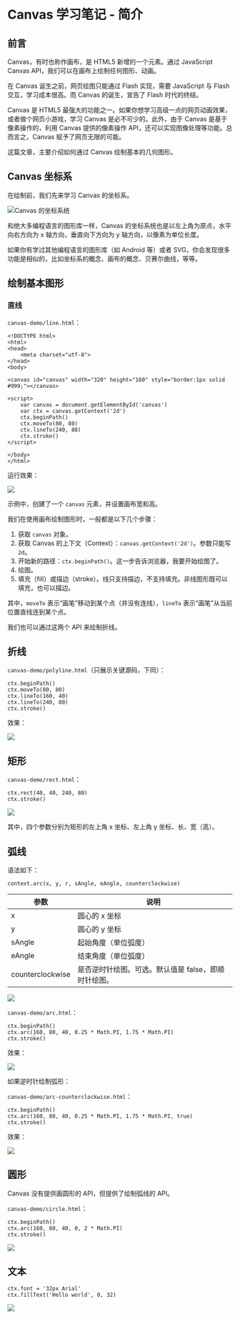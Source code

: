 # Canvas 学习笔记 - 简介

## 前言

Canvas，有时也称作画布，是 HTML5 新增的一个元素。通过 JavaScript Canvas API，我们可以在画布上绘制任何图形、动画。

在 Canvas 诞生之前，网页绘图只能通过 Flash 实现，需要 JavaScript 与 Flash 交互，学习成本很高。而 Canvas 的诞生，宣告了 Flash 时代的终结。

Canvas 是 HTML5 最强大的功能之一。如果你想学习高级一点的网页动画效果，或者做个网页小游戏，学习 Canvas 是必不可少的。此外，由于 Canvas 是基于像素操作的，利用 Canvas 提供的像素操作 API，还可以实现图像处理等功能。总而言之，Canvas 赋予了网页无限的可能。

这篇文章，主要介绍如何通过 Canvas 绘制基本的几何图形。

## Canvas 坐标系

在绘制前，我们先来学习 Canvas 的坐标系。

![Canvas 的坐标系统](http://www.chenjianhang.com/wp-content/uploads/2017/08/canvas-hello-coord.png)

和绝大多编程语言的图形库一样，Canvas 的坐标系统也是以左上角为原点，水平向右方向为 x 轴方向，垂直向下方向为 y 轴方向，以像素为单位长度。

如果你有学过其他编程语言的图形库（如 Android 等）或者 SVG，你会发现很多功能是相似的，比如坐标系的概念、画布的概念、贝赛尔曲线，等等。


## 绘制基本图形

### 直线

`canvas-demo/line.html`：

```
<!DOCTYPE html>
<html>
<head>
	<meta charset="utf-8">
</head>
<body>

<canvas id="canvas" width="320" height="160" style="border:1px solid #999;"></canvas>

<script>
	var canvas = document.getElementById('canvas')
	var ctx = canvas.getContext('2d')
	ctx.beginPath()
	ctx.moveTo(80, 80)
	ctx.lineTo(240, 80)
	ctx.stroke()
</script>

</body>
</html>
```

运行效果：

![](http://www.chenjianhang.com/wp-content/uploads/2017/08/canvas-hello-line.png)

示例中，创建了一个 `canvas` 元素，并设置画布宽和高。

我们在使用画布绘制图形时，一般都是以下几个步骤：

1. 获取 `canvas` 对象。
2. 获取 Canvas 的上下文（Context）：`canvas.getContext('2d')`。参数只能写 `2d`。
3. 开始新的路径：`ctx.beginPath()`。这一步告诉浏览器，我要开始绘图了。
4. 绘图。
5. 填充（fill）或描边（stroke）。线只支持描边，不支持填充。非线图形既可以填充，也可以描边。

其中，`moveTo` 表示“画笔”移动到某个点（并没有连线），`lineTo` 表示“画笔”从当前位置直线连到某个点。

我们也可以通过这两个 API 来绘制折线。

## 折线

`canvas-demo/polyline.html`（只展示关键源码，下同）：

```
ctx.beginPath()
ctx.moveTo(80, 80)
ctx.lineTo(160, 40)
ctx.lineTo(240, 80)
ctx.stroke()
```

效果：

![](http://www.chenjianhang.com/wp-content/uploads/2017/08/canvas-hello-polyline.png)

## 矩形

`canvas-demo/rect.html`：

```
ctx.rect(40, 40, 240, 80)
ctx.stroke()
```

![](http://www.chenjianhang.com/wp-content/uploads/2017/08/canvas-hello-rect.png)

其中，四个参数分别为矩形的左上角 x 坐标、左上角 y 坐标、长、宽（高）。

## 弧线



语法如下：

```
context.arc(x, y, r, sAngle, eAngle, counterclockwise)
```

参数 | 说明
--- | ---
x | 圆心的 x 坐标
y | 圆心的 y 坐标
sAngle | 起始角度（单位弧度）
eAngle | 结束角度（单位弧度）
counterclockwise | 是否逆时针绘图。可选。默认值是 false，即顺时针绘图。

![](http://www.chenjianhang.com/wp-content/uploads/2017/08/canvas-hello-arc-2.png)

`canvas-demo/arc.html`：

```
ctx.beginPath()
ctx.arc(160, 80, 40, 0.25 * Math.PI, 1.75 * Math.PI)
ctx.stroke()
```

效果：

![](http://www.chenjianhang.com/wp-content/uploads/2017/08/canvas-hello-arc.png)

如果逆时针绘制弧形：

`canvas-demo/arc-counterclockwise.html`：

```
ctx.beginPath()
ctx.arc(160, 80, 40, 0.25 * Math.PI, 1.75 * Math.PI, true)
ctx.stroke()
```

效果：

![](http://www.chenjianhang.com/wp-content/uploads/2017/08/canvas-arc-counterclockwise.png)

## 圆形

Canvas 没有提供画圆形的 API，但提供了绘制弧线的 API。

`canvas-demo/circle.html`：

```
ctx.beginPath()
ctx.arc(160, 80, 40, 0, 2 * Math.PI)
ctx.stroke()
```

![](http://www.chenjianhang.com/wp-content/uploads/2017/08/canvas-hello-circle.png)

## 文本

```
ctx.font = '32px Arial'
ctx.fillText('Hello world', 0, 32)
```

![](http://www.chenjianhang.com/wp-content/uploads/2017/08/canvas-hello-font.png)
